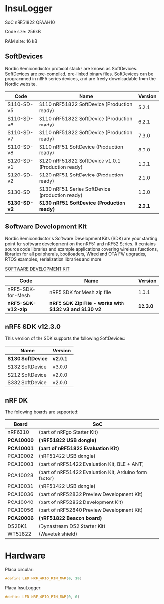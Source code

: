 # InsuLogger

SoC nRF51822 QFAAH10

Code size: 256kB

RAM size: 16 kB

## SoftDevices
Nordic Semiconductor protocol stacks are known as SoftDevices.
SoftDevices are pre-compiled, pre-linked binary files. 
SoftDevices can be programmed in nRF5 series devices, and are freely downloadable from the Nordic website.

|Code	    |Name                                               |Version|
|-----------|---------------------------------------------------|-------|
|S110-SD-v5	|S110 nRF51822 SoftDevice (Production ready)	    |5.2.1  |    
|S110-SD-v6	|S110 nRF51822 SoftDevice (Production ready)	    |6.2.1  |    
|S110-SD-v7	|S110 nRF51822 SoftDevice (Production ready)	    |7.3.0  |    
|S110-SD-v8	|S110 nRF51 SoftDevice (Production ready)	        |8.0.0  |    
|S120-SD-v1	|S120 nRF51822 SoftDevice v1.0.1 (Production ready)	|1.0.1  |    
|S120-SD-v2	|S120 nRF51 SoftDevice (Production ready)	        |2.1.0  |    
|S130-SD	|S130 nRF51 Series SoftDevice (production ready)	|1.0.0  |    
|**S130-SD-v2**	|**S130 nRF51 SoftDevice (Production ready)**	        |**2.0.1**  |    

## Software Development Kit
Nordic Semiconductor's Software Development Kits (SDK) are your starting point for software 
development on the nRF51 and nRF52 Series. 
It contains source code libraries and example applications covering wireless functions, 
libraries for all peripherals, bootloaders, Wired and OTA FW upgrades, RTOS examples, 
serialization libraries and more.

[SOFTWARE DEVELOPMENT KIT](https://developer.nordicsemi.com/nRF5_SDK/nRF5_SDK_v12.x.x/)

|Code	            |Name	                                            |Version|
|-------------------|---------------------------------------------------|-------|
|nRF5-SDK-for-Mesh	|nRF5 SDK for Mesh zip file	                        |1.0.1  |
|**nRF5-SDK-v12-zip**	|**nRF5 SDK Zip File - works with S132 v3 and S130 v2**	|**12.3.0** |

## nRF5 SDK v12.3.0
This version of the SDK supports the following SoftDevices:

|Name            |Version|
|----------------|-------|
|**S130 SoftDevice** |**v2.0.1** |
|S132 SoftDevice |v3.0.0 |
|S212 SoftDevice |v2.0.0 |
|S332 SoftDevice |v2.0.0 |

## nRF DK
The following boards are supported:

|Board       |SoC                                                     |
|------------|--------------------------------------------------------|	    
|nRF6310     |(part of nRFgo Starter Kit)                             |                    
|**PCA10000**|**(nRF51822 USB dongle)**                                  |
|**PCA10001**|**(part of nRF51822 Evaluation Kit)**                       |
|PCA10002    |(nRF51422 USB dongle)                                   |
|PCA10003    |(part of nRF51422 Evaluation Kit, BLE + ANT)            |
|PCA10028    |(part of nRF51422 Evaluation Kit, Arduino form factor)  |
|PCA10031    |(nRF51422 USB dongle)	                                  |
|PCA10036    |(part of nRF52832 Preview Development Kit)              |
|PCA10040    |(part of nRF52832 Development Kit)                      |
|PCA10056    |(part of nRF52840 Preview Development Kit)              |
|**PCA20006**|**(nRF51822 Beacon board)**                                 |
|D52DK1      |(Dynastream D52 Starter Kit)                            |
|WT51822     |(Wavetek shield)                                        |   

# Hardware

Placa circular:

```c
#define LED NRF_GPIO_PIN_MAP(0, 29)
```

Placa InsuLogger:

```c
#define LED NRF_GPIO_PIN_MAP(0, 0)
```
